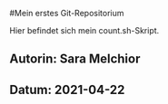 #Mein erstes Git-Repositorium

Hier befindet sich mein count.sh-Skript.


## Autorin: Sara Melchior
## Datum: 2021-04-22
